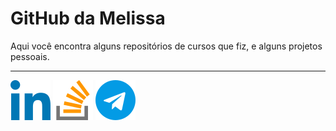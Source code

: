 # GitHub da Melissa

Aqui você encontra alguns repositórios de cursos que fiz, e alguns projetos pessoais.

---

[![Linkedin](imagens\linkedin.png)](https://www.linkedin.com/in/melissatvsantana/) [![StackOverflow](imagens\stackoverflow.png)](https://pt.stackoverflow.com/users/111325/melissa) [![Telegram](imagens\telegram.png)](https://telegram.me/melissatvs)